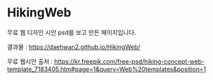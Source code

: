 # HikingWeb
무료 웹 디자인 시안 psd를 보고 만든 페이지입니다.

결과물 : https://daehwan2.github.io/HikingWeb/


무료 웹시안 출처 : https://kr.freepik.com/free-psd/hiking-concept-web-template_7183405.htm#page=1&query=Web%20templates&position=1

